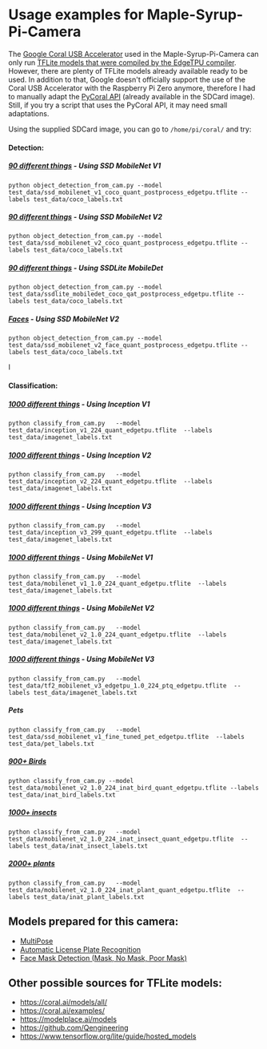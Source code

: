# Usage examples for Maple-Syrup-Pi-Camera

The [Google Coral USB Accelerator](https://coral.ai/products/accelerator) used in the Maple-Syrup-Pi-Camera can only run [TFLite models that were compiled by the EdgeTPU compiler](https://coral.ai/docs/edgetpu/models-intro/). However, there are plenty of TFLite models already available ready to be used. In addition to that, Google doesn't officially support the use of the Coral USB Accelerator with the Raspberry Pi Zero anymore, therefore I had to manually adapt the [PyCoral API](https://github.com/google-coral/pycoral) (already available in the SDCard image). Still, if you try a script that uses the PyCoral API, it may need small adaptations.

Using the supplied SDCard image, you can go to ```/home/pi/coral/``` and try:


#### **Detection**:

##### [90 different things](https://github.com/google-coral/test_data/raw/master/coco_labels.txt) - Using SSD MobileNet V1
```
python object_detection_from_cam.py --model test_data/ssd_mobilenet_v1_coco_quant_postprocess_edgetpu.tflite --labels test_data/coco_labels.txt
```

##### [90 different things](https://github.com/google-coral/test_data/raw/master/coco_labels.txt) - Using SSD MobileNet V2
```
python object_detection_from_cam.py --model test_data/ssd_mobilenet_v2_coco_quant_postprocess_edgetpu.tflite --labels test_data/coco_labels.txt
```

##### [90 different things](https://github.com/google-coral/test_data/raw/master/coco_labels.txt) - Using SSDLite MobileDet
```
python object_detection_from_cam.py --model test_data/ssdlite_mobiledet_coco_qat_postprocess_edgetpu.tflite --labels test_data/coco_labels.txt
```

##### [Faces](https://coral.ai/models/all/#detection) - Using SSD MobileNet V2
```
python object_detection_from_cam.py --model test_data/ssd_mobilenet_v2_face_quant_postprocess_edgetpu.tflite --labels test_data/coco_labels.txt
```

I 
#### **Classification**:

##### [1000 different things](https://github.com/google-coral/test_data/raw/master/imagenet_labels.txt) - Using Inception V1
```
python classify_from_cam.py   --model test_data/inception_v1_224_quant_edgetpu.tflite  --labels test_data/imagenet_labels.txt
```

##### [1000 different things](https://github.com/google-coral/test_data/raw/master/imagenet_labels.txt) - Using Inception V2
```
python classify_from_cam.py   --model test_data/inception_v2_224_quant_edgetpu.tflite  --labels test_data/imagenet_labels.txt
```

##### [1000 different things](https://github.com/google-coral/test_data/raw/master/imagenet_labels.txt) - Using Inception V3
```
python classify_from_cam.py   --model test_data/inception_v3_299_quant_edgetpu.tflite  --labels test_data/imagenet_labels.txt
```

##### [1000 different things](https://github.com/google-coral/test_data/raw/master/imagenet_labels.txt) - Using MobileNet V1
```
python classify_from_cam.py   --model test_data/mobilenet_v1_1.0_224_quant_edgetpu.tflite  --labels test_data/imagenet_labels.txt
```

##### [1000 different things](https://github.com/google-coral/test_data/raw/master/imagenet_labels.txt) - Using MobileNet V2
```
python classify_from_cam.py   --model test_data/mobilenet_v2_1.0_224_quant_edgetpu.tflite  --labels test_data/imagenet_labels.txt
```

##### [1000 different things](https://github.com/google-coral/test_data/raw/master/imagenet_labels.txt) - Using MobileNet V3
```
python classify_from_cam.py   --model test_data/tf2_mobilenet_v3_edgetpu_1.0_224_ptq_edgetpu.tflite  --labels test_data/imagenet_labels.txt
```

##### Pets
```
python classify_from_cam.py   --model test_data/ssd_mobilenet_v1_fine_tuned_pet_edgetpu.tflite  --labels test_data/pet_labels.txt
```
##### [900+ Birds](https://github.com/google-coral/test_data/raw/master/inat_bird_labels.txt)
```
python classify_from_cam.py --model test_data/mobilenet_v2_1.0_224_inat_bird_quant_edgetpu.tflite --labels test_data/inat_bird_labels.txt
```
##### [1000+ insects](https://github.com/google-coral/test_data/raw/master/inat_insect_labels.txt)
```
python classify_from_cam.py   --model test_data/mobilenet_v2_1.0_224_inat_insect_quant_edgetpu.tflite  --labels test_data/inat_insect_labels.txt
```

##### [2000+ plants](https://github.com/google-coral/test_data/raw/master/inat_plant_labels.txt)
```
python classify_from_cam.py   --model test_data/mobilenet_v2_1.0_224_inat_plant_quant_edgetpu.tflite  --labels test_data/inat_plant_labels.txt
```

## Models prepared for this camera:
* [MultiPose](https://github.com/ricardodeazambuja/MultiPose-EdgeTPU-RPI0)
* [Automatic License Plate Recognition](https://github.com/ricardodeazambuja/ALPR-EdgeTPU-RPI0)
* [Face Mask Detection (Mask, No Mask, Poor Mask)](https://github.com/ricardodeazambuja/MaskDetection-EdgeTPU-RPI0)

## Other possible sources for TFLite models:
* https://coral.ai/models/all/
* https://coral.ai/examples/
* https://modelplace.ai/models
* https://github.com/Qengineering
* https://www.tensorflow.org/lite/guide/hosted_models
